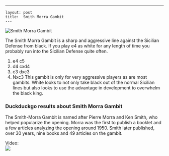 ---
    layout: post
    title:  Smith Morra Gambit
    ---


![Smith Morra Gambit](https://www.thechesswebsite.com/wp-content/uploads/2012/07/smithmorra_big.jpg)

The Smith Morra Gambit is a sharp and aggressive line against the Sicilian Defense from black. If you play e4 as white for any length of time you probably run into the Sicilian Defense quite often.
1. e4 c5
2. d4 cxd4
3. c3 dxc3
4. Nxc3
This gambit is only for very aggressive players as are most gambits. White looks to not only take black out of the normal Sicilian lines but also looks to use the advantage in development to overwhelm the black king.


### Duckduckgo results about Smith Morra Gambit

The Smith-Morra Gambit is named after Pierre Morra and Ken Smith, who helped popularize the opening. Morra was the first to publish a booklet and a few articles analyzing the opening around 1950. Smith later published, over 30 years, nine books and 49 articles on the gambit.

Video:  
[![](https://tse3.mm.bing.net/th?id=OVP.9pS7NmmC3r20Y7ruUkqpywHgFo&pid=Api)](https://www.youtube.com/watch?v=3zRrvOzcx10)

